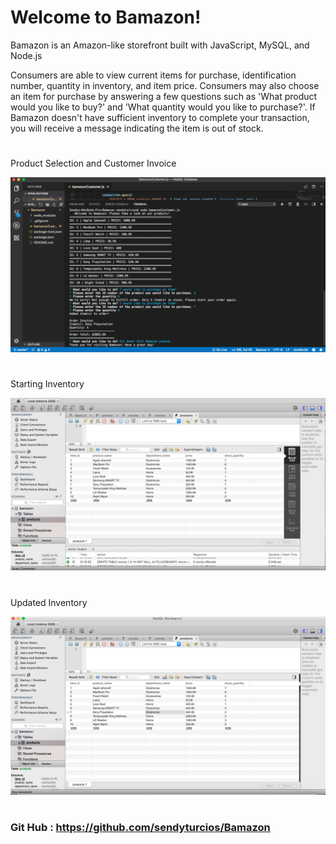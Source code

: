 # Welcome to Bamazon! 

Bamazon is an Amazon-like storefront built with JavaScript, MySQL, and Node.js


Consumers are able to view current items for purchase, identification number, quantity in inventory, and item price. Consumers may also choose an item for purchase by answering a few questions such as 'What product would you like to buy?' and 'What quantity would you like to purchase?'. If Bamazon doesn't have sufficient inventory to complete your transaction, you will receive a message indicating the item is out of stock.

#

Product Selection and Customer Invoice

![Image](Screenshots/BamazonCustomerExperience.png?raw=true)


#

Starting Inventory

![Image](Screenshots/StartingInventoryMySQL.png?raw=true)


# 

Updated Inventory

![Image](Screenshots/UpdatedInventory.png?raw=true)


#
### Git Hub : https://github.com/sendyturcios/Bamazon





